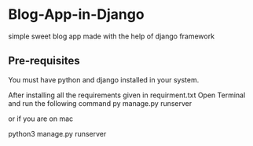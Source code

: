 # Blog-App-in-Django
simple sweet blog app made with the help of django framework

## Pre-requisites
You must have python and django installed in your system.

After installing all the requirements given in requirment.txt
Open Terminal and run the following command
py manage.py runserver

or if you are on mac

python3 manage.py runserver

